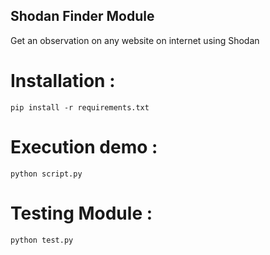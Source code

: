 ## Shodan Finder Module

Get an observation on any website on internet using Shodan

# Installation :

    pip install -r requirements.txt

# Execution demo :

    python script.py

# Testing Module :

    python test.py  